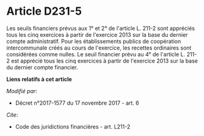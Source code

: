 # Article D231-5

Les seuils financiers prévus aux 1° et 2° de l'article L. 211-2 sont appréciés tous les cinq exercices à partir de l'exercice
2013 sur la base du dernier compte administratif. Pour les établissements publics de coopération intercommunale créés au
cours de l'exercice, les recettes ordinaires sont considérées comme nulles. Le seuil financier prévu au 4° de l'article L.
211-2 est apprécié tous les cinq exercices à partir de l'exercice 2013 sur la base du dernier compte financier.

**Liens relatifs à cet article**

_Modifié par_:

  - Décret n°2017-1577 du 17 novembre 2017 - art. 6

_Cite_:

  - Code des juridictions financières - art. L211-2
